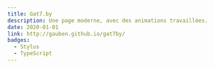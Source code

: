 ```yaml
---
title: Gat7.by
description: Une page moderne, avec des animations travaillées.
date: 2020-01-01
link: http://gauben.github.io/gat7by/
badges:
  - Stylus
  - TypeScript
---
```

